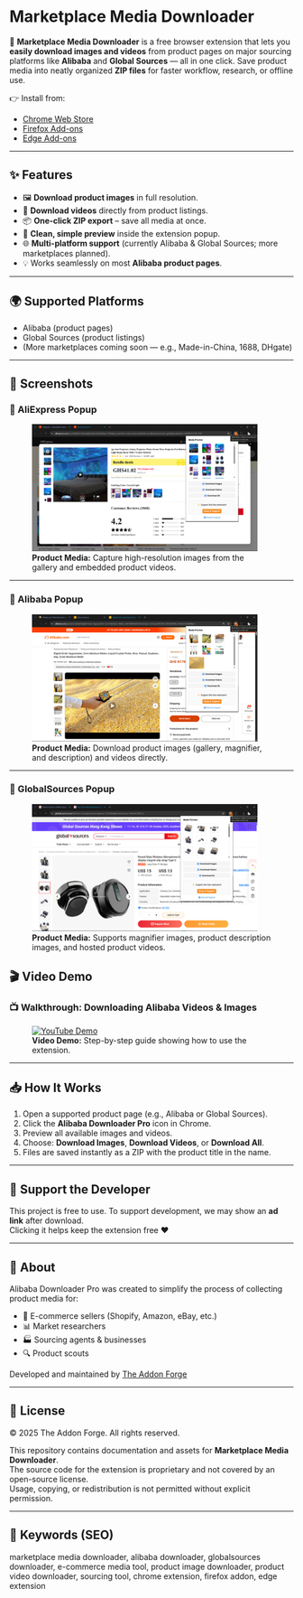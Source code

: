 # Marketplace Media Downloader

🚀 **Marketplace Media Downloader** is a free browser extension that lets you **easily download images and videos** from product pages on major sourcing platforms like **Alibaba** and **Global Sources** — all in one click. Save product media into neatly organized **ZIP files** for faster workflow, research, or offline use.

👉 Install from:

- [Chrome Web Store](placeholder)
- [Firefox Add-ons](placeholder)
- [Edge Add-ons](placeholder)

---

## ✨ Features

- 🖼 **Download product images** in full resolution.
- 🎥 **Download videos** directly from product listings.
- 📦 **One-click ZIP export** – save all media at once.
- 🔎 **Clean, simple preview** inside the extension popup.
- 🌐 **Multi-platform support** (currently Alibaba & Global Sources; more marketplaces planned).
- 💡 Works seamlessly on most **Alibaba product pages**.

---

## 🌍 Supported Platforms

- Alibaba (product pages)
- Global Sources (product listings)
- (More marketplaces coming soon — e.g., Made-in-China, 1688, DHgate)

---

## 📸 Screenshots

### 🔹 AliExpress Popup

<figure>
  <img
    src="docs/screenshots/aliexpress.png"
    alt="AliExpress product media screenshot"
    width="400"
  />
  <figcaption>
    <b>Product Media:</b> Capture high-resolution images from the
    gallery and embedded product videos.
  </figcaption>
</figure>

---

### 🔹 Alibaba Popup

<figure>
  <img
    src="docs/screenshots/alibaba.png"
    alt="Alibaba product media screenshot"
    width="400"
  />
  <figcaption>
    <b>Product Media:</b> Download product images (gallery, magnifier,
    and description) and videos directly.
  </figcaption>
</figure>

---

### 🔹 GlobalSources Popup

<figure>
  <img
    src="docs/screenshots/globalsources.png"
    alt="GlobalSources product media screenshot"
    width="400"
  />
  <figcaption>
    <b>Product Media:</b> Supports magnifier images, product
    description images, and hosted product videos.
  </figcaption>
</figure>

## 🎬 Video Demo

### 📺 Walkthrough: Downloading Alibaba Videos & Images

<figure>
  <a href="https://www.youtube.com/watch?v=AJiSXmuzv0c">
    <img src="https://img.youtube.com/vi/AJiSXmuzv0c/0.jpg" alt="YouTube Demo" width="480">
  </a>
  <figcaption><b>Video Demo:</b> Step-by-step guide showing how to use the extension.</figcaption>
</figure>

---

## 📥 How It Works

1. Open a supported product page (e.g., Alibaba or Global Sources).
2. Click the **Alibaba Downloader Pro** icon in Chrome.
3. Preview all available images and videos.
4. Choose: **Download Images**, **Download Videos**, or **Download All**.
5. Files are saved instantly as a ZIP with the product title in the name.

---

## 🔗 Support the Developer

This project is free to use. To support development, we may show an **ad link** after download.  
Clicking it helps keep the extension free ❤️

---

## 📄 About

Alibaba Downloader Pro was created to simplify the process of collecting product media for:

- 🛒 E-commerce sellers (Shopify, Amazon, eBay, etc.)
- 📊 Market researchers
- 🏭 Sourcing agents & businesses
- 🔍 Product scouts

Developed and maintained by [The Addon Forge](https://www.youtube.com/@theaddonforge)

---

## 📝 License

© 2025 The Addon Forge. All rights reserved.

This repository contains documentation and assets for **Marketplace Media Downloader**.  
The source code for the extension is proprietary and not covered by an open-source license.  
Usage, copying, or redistribution is not permitted without explicit permission.

---

## 📢 Keywords (SEO)

marketplace media downloader, alibaba downloader, globalsources downloader, e-commerce media tool, product image downloader, product video downloader, sourcing tool, chrome extension, firefox addon, edge extension
